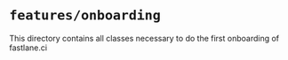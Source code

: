 # `features/onboarding`

This directory contains all classes necessary to do the first onboarding of fastlane.ci

